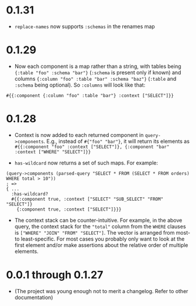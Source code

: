 # 0.1.31
* `replace-names` now supports `:schemas` in the renames map

# 0.1.29

* Now each component is a map rather than a string, with tables being `{:table "foo" :schema "bar"}` (`:schema` is
  present only if known) and columns `{:column "foo" :table "bar" :schema "baz"}` (`:table` and `:schema` being
  optional). So `:columns` will look like that:

```
#{{:component {:column "foo" :table "bar"} :context ["SELECT"]}}
```

# 0.1.28

* Context is now added to each returned component in `query->components`. E.g., instead of `#{"foo" "bar"}`, it will
  return its elements as `#{{:component "foo" :context ["SELECT"]}, {:component "bar" :context ["WHERE" "SELECT"]}}`

* `has-wildcard` now returns a set of such maps. For example:

```
(query->components (parsed-query "SELECT * FROM (SELECT * FROM orders) WHERE total > 10"))
; =>
{ ...
  :has-wildcard?
  #{{:component true, :context ["SELECT" "SUB_SELECT" "FROM" "SELECT"]}
    {:component true, :context ["SELECT"]}}}
```

* The context stack can be counter-intuitive. For example, in the above query, the context stack for the `"total"`
  column from the `WHERE` clauses is `["WHERE" "JOIN" "FROM" "SELECT"]`. The vector is arranged from most- to
  least-specific. For most cases you probably only want to look at the first element and/or make assertions about the
  relative order of multiple elements.

# 0.0.1 through 0.1.27

* (The project was young enough not to merit a changelog. Refer to other documentation)
